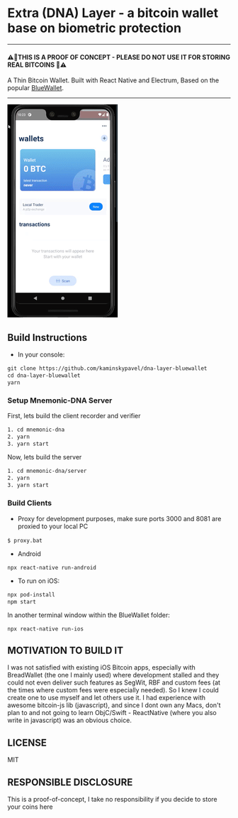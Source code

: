 # Extra (DNA) Layer - a bitcoin wallet base on biometric protection
---
####  ⚠🛑THIS IS A PROOF OF CONCEPT - PLEASE DO NOT USE IT FOR STORING REAL BITCOINS 🛑⚠ 

A Thin Bitcoin Wallet.
Built with React Native and Electrum, Based on the popular [BlueWallet](www.bluewallet.io).

---

<img src="./assets/preview.gif">


## Build Instructions

* In your console:

```
git clone https://github.com/kaminskypavel/dna-layer-bluewallet
cd dna-layer-bluewallet
yarn
```


### Setup Mnemonic-DNA Server 

First, lets build the client recorder and verifier 
```
1. cd mnemonic-dna
2. yarn
3. yarn start
```

Now, lets build the server  
```
1. cd mnemonic-dna/server
2. yarn
3. yarn start
```
### Build Clients

* Proxy 
for development purposes, 
make sure ports 3000 and 8081 are proxied to your local PC

```$ proxy.bat ```

* Android

```
npx react-native run-android
```

* To run on iOS:

```
npx pod-install
npm start
```

In another terminal window within the BlueWallet folder:
```
npx react-native run-ios
```



## MOTIVATION TO BUILD IT

I was not satisfied with existing iOS Bitcoin apps, especially with BreadWallet (the one I mainly used) where development stalled and they could not even deliver such features as SegWit, RBF and custom fees (at the times where custom fees were especially needed).
So I knew I could create one to use myself and let others use it.
I had experience with awesome bitcoin-js lib (javascript), and since I dont own any Macs, don't plan to and not going to learn ObjC/Swift - ReactNative (where you also write in javascript) was an obvious choice.


## LICENSE

MIT

## RESPONSIBLE DISCLOSURE
This is a proof-of-concept, I take no responsibility if you decide to store your coins here
